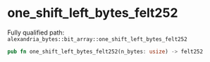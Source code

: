 # one_shift_left_bytes_felt252

Fully qualified path: `alexandria_bytes::bit_array::one_shift_left_bytes_felt252`

```rust
pub fn one_shift_left_bytes_felt252(n_bytes: usize) -> felt252
```

